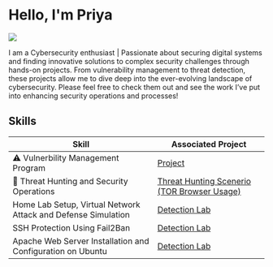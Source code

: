 # Hello, I'm Priya
<a href="https://linkedin.com"><img src="https://img.shields.io/badge/-LinkedIn-0072b1?&style=for-the-badge&logo=linkedin&logoColor=white" /></a>


I am a Cybersecurity enthusiast | Passionate about securing digital systems and finding innovative solutions to complex security challenges through hands-on projects. From vulnerability management to threat detection, these projects allow me to dive deep into the ever-evolving landscape of cybersecurity. Please feel free to check them out and see the work I’ve put into enhancing security operations and processes!

## Skills

| Skill                                         | Associated Project         |
|-----------------------------------------------|----------------------------|
| ⚠️ Vulnerbility Management Program | <a href="https://github.com/priya48011/Vulnerability-Management">Project</a>|
| 🚨 Threat Hunting and Security Operations | <a href="https://github.com/priya48011/threat-hunting-scenario-tor">Threat Hunting Scenerio (TOR Browser Usage)</a>|
| Home Lab Setup, Virtual Network Attack and Defense Simulation | <a href="https://github.com/priya48011/Virtual-Network-Attack-and-Defense-Simulation">Detection Lab</a>|
| SSH Protection Using Fail2Ban         | <a href="https://github.com/priya48011/Fail2Ban/tree/main">Detection Lab</a>|
| Apache Web Server Installation and Configuration on Ubuntu         | <a href="https://github.com/priya48011/Apache-Web-Server">Detection Lab</a>|



